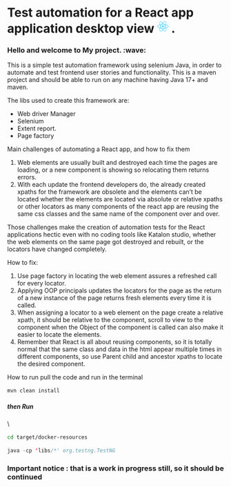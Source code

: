 <h1>Test automation for a React app application desktop view <img src="react-2.svg" height="30"> .</h1>


<h3>Hello and welcome to My project. :wave: </h3> 


This is a simple test automation framework using selenium Java, in order to automate and test frontend user stories and functionality. This is a maven project and should be able to run on any machine having Java 17+ and maven.

The libs used to create this framework are:
- Web driver Manager
- Selenium
- Extent report.
- Page factory

Main challenges of automating a React app, and how to fix them

1. Web elements are usually built and destroyed each time the pages are loading, or a new component is showing so relocating them returns errors.
2. With each update the frontend developers do, the already created xpaths for the framework are obsolete and the elements can’t be located whether the elements are located via absolute or relative xpaths or other locators as many components of the react app are reusing the same css classes and the same name of the component over and over.

Those challenges make the creation of automation tests for the React applications hectic even with no coding tools like Katalon studio, whether the web elements on the same page got destroyed and rebuilt,  or the locators have changed completely.

How to fix:
1. Use page factory in locating the web element assures a refreshed call for every locator.
2. Applying OOP principals updates the locators for  the page as the return of a new instance of the page returns fresh elements every time it is called.
3. When assigning a locator to a web element on the page create a relative xpath, it should be relative  to the component, scroll to view to the component when the Object of the component is called can also make it easier to locate the elements.
4. Remember that React is all about reusing components, so it is totally normal that the same class and data in the html appear multiple times in different components, so use Parent child and ancestor xpaths to locate the desired component. 


How to run pull the code and run in the terminal 
``` java 
mvn clean install
 ```
<h5> then  Run </h5>\

``` Bash
cd target/docker-resources
```




``` java
java -cp 'libs/*' org.testng.TestNG 
```

<h3>Important notice : that is a work in progress still, so it should be continued<h3>